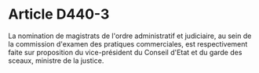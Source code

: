 # Article D440-3

La nomination de magistrats de l'ordre administratif et judiciaire, au sein de la commission d'examen des pratiques commerciales, est respectivement faite sur proposition du vice-président du Conseil d'Etat et du garde des sceaux, ministre de la justice.

